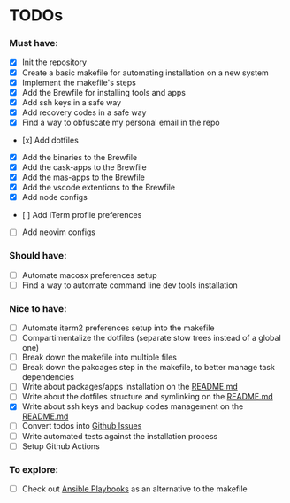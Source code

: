 # TODOs

### Must have:

- [x] Init the repository
- [x] Create a basic makefile for automating installation on a new system
- [x] Implement the makefile's steps
- [x] Add the Brewfile for installing tools and apps
- [x] Add ssh keys in a safe way
- [x] Add recovery codes in a safe way
- [x] Find a way to obfuscate my personal email in the repo
- [x] Add dotfiles
- [x] Add the binaries to the Brewfile
- [x] Add the cask-apps to the Brewfile
- [x] Add the mas-apps to the Brewfile
- [x] Add the vscode extentions to the Brewfile
- [x] Add node configs
- [ ] Add iTerm profile preferences
- [ ] Add neovim configs

### Should have:

- [ ] Automate macosx preferences setup
- [ ] Find a way to automate command line dev tools installation

### Nice to have:

- [ ] Automate iterm2 preferences setup into the makefile
- [ ] Compartimentalize the dotfiles (separate stow trees instead of a global one)
- [ ] Break down the makefile into multiple files
- [ ] Break down the pakcages step in the makefile, to better manage task dependencies
- [ ] Write about packages/apps installation on the [README.md](/README.md)
- [ ] Write about the dotfiles structure and symlinking on the [README.md](/README.md)
- [x] Write about ssh keys and backup codes management on the [README.md](/README.md)
- [ ] Convert todos into [Github Issues](https://github.com/Amheklerior/dotfiles/issues)
- [ ] Write automated tests against the installation process
- [ ] Setup Github Actions

### To explore:

- [ ] Check out [Ansible Playbooks](https://docs.ansible.com/ansible/latest/playbook_guide/playbooks_intro.html) as an alternative to the makefile

